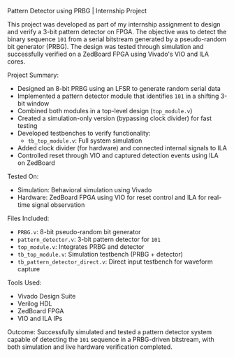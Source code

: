 Pattern Detector using PRBG | Internship Project

This project was developed as part of my internship assignment to design and verify a 3-bit pattern detector on FPGA. The objective was to detect the binary sequence `101` from a serial bitstream generated by a pseudo-random bit generator (PRBG). The design was tested through simulation and successfully verified on a ZedBoard FPGA using Vivado's VIO and ILA cores.

 Project Summary:

- Designed an 8-bit PRBG using an LFSR to generate random serial data
- Implemented a pattern detector module that identifies `101` in a shifting 3-bit window
- Combined both modules in a top-level design (`top_module.v`)
- Created a simulation-only version (bypassing clock divider) for fast testing
- Developed testbenches to verify functionality:
  - `tb_top_module.v`: Full system simulation
- Added clock divider (for hardware) and connected internal signals to ILA
- Controlled reset through VIO and captured detection events using ILA on ZedBoard

 Tested On:

- Simulation: Behavioral simulation using Vivado
- Hardware: ZedBoard FPGA using VIO for reset control and ILA for real-time signal observation


 Files Included:

- `PRBG.v`: 8-bit pseudo-random bit generator
- `pattern_detector.v`: 3-bit pattern detector for `101`
- `top_module.v`: Integrates PRBG and detector
- `tb_top_module.v`: Simulation testbench (PRBG + detector)
- `tb_pattern_detector_direct.v`: Direct input testbench for waveform capture


 Tools Used:

- Vivado Design Suite 
- Verilog HDL
- ZedBoard FPGA
- VIO and ILA IPs

 Outcome:
 Successfully simulated and tested a pattern detector system capable of detecting the `101` sequence in a PRBG-driven      bitstream, with both simulation and live hardware verification completed.

